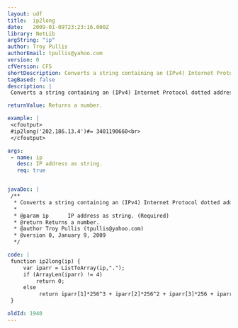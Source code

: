 ```yaml
---
layout: udf
title:  ip2long
date:   2009-01-09T23:23:16.000Z
library: NetLib
argString: "ip"
author: Troy Pullis
authorEmail: tpullis@yahoo.com
version: 0
cfVersion: CF5
shortDescription: Converts a string containing an (IPv4) Internet Protocol dotted address (aaa.bbb.ccc.ddd) into a proper address representation.
tagBased: false
description: |
 Converts a string containing an (IPv4) Internet Protocol dotted address (aaa.bbb.ccc.ddd) into a proper address representation. Returns 0 if error occurs.

returnValue: Returns a number.

example: |
 <cfoutput>
 #ip2long('202.186.13.4')#= 3401190660<br>
 </cfoutput>

args:
 - name: ip
   desc: IP address as string.
   req: true


javaDoc: |
 /**
  * Converts a string containing an (IPv4) Internet Protocol dotted address (aaa.bbb.ccc.ddd) into a proper address representation.
  * 
  * @param ip      IP address as string. (Required)
  * @return Returns a number. 
  * @author Troy Pullis (tpullis@yahoo.com) 
  * @version 0, January 9, 2009 
  */

code: |
 function ip2long(ip) {
     var iparr = ListToArray(ip,".");
     if (ArrayLen(iparr) != 4)
         return 0;
     else 
          return iparr[1]*256^3 + iparr[2]*256^2 + iparr[3]*256 + iparr[4];
 }

oldId: 1940
---
```


